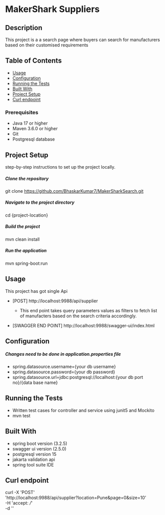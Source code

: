 # MakerShark Suppliers

## Description
This project is a a search page where buyers can search for manufacturers based on their customised requirements

## Table of Contents
- [Usage](#usage)
- [Configuration](#configuration)
- [Running the Tests](#running-the-tests)
- [Built With](#built-with)
- [Project Setup](#project-setup)
- [Curl endpoint](#curl-endpoint)


### Prerequisites
- Java 17 or higher
- Maven 3.6.0 or higher
- Git
- Postgresql database

## Project Setup
step-by-step instructions to set up the project locally.

##### Clone the repository
git clone https://github.com/BhaskarKumar7/MakerSharkSearch.git

##### Navigate to the project directory
cd {project-location}

##### Build the project
mvn clean install

##### Run the application
mvn spring-boot:run

## Usage
This project has got single Api
- [POST] http://localhost:9988/api/supplier
	- This end point takes query parameters values as filters to fetch  list of manufacters based on the search criteria accordingly.

- [SWAGGER END POINT] http://localhost:9988/swagger-ui/index.html

## Configuration
##### Changes need to be done in application.properties file
- spring.datasource.username={your db username}
- spring.datasource.password={your db password}
- spring.datasource.url=jdbc:postgresql://localhost:{your db port no}/{data base name}

## Running the Tests
- Written test cases for controller and service using junit5 and Mockito
- mvn test

## Built With
- spring boot version (3.2.5)
- swagger ui version (2.5.0)
- postgresql version 15
- jakarta validation api
- spring tool suite IDE

## Curl endpoint
curl -X 'POST' \
  'http://localhost:9988/api/supplier?location=Pune&page=0&size=10' \
  -H 'accept: */*' \
  -d ''

